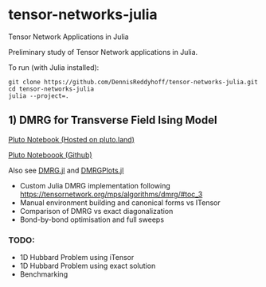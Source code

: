 # tensor-networks-julia
Tensor Network Applications in Julia

Preliminary study of Tensor Network applications in Julia.

To run (with Julia installed):
```
git clone https://github.com/DennisReddyhoff/tensor-networks-julia.git
cd tensor-networks-julia
julia --project=.
```

## 1) DMRG for Transverse Field Ising Model

[Pluto Notebook (Hosted on pluto.land)](https://pluto.land/n/ym8pvhyd)

[Pluto Noteboook (Github)](notebooks/dmrg.jl)

Also see [DMRG.jl](src/DMRG.jl) and [DMRGPlots.jl](src/DMRGPlots.jl)

- Custom Julia DMRG implementation following https://tensornetwork.org/mps/algorithms/dmrg/#toc_3
- Manual environment building and canonical forms vs ITensor
- Comparison of DMRG vs exact diagonalization
- Bond-by-bond optimisation and full sweeps


### TODO:

- 1D Hubbard Problem using iTensor
- 1D Hubbard Problem using exact solution
- Benchmarking
